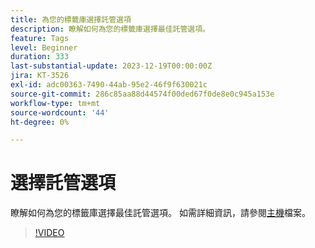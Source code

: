 ```yaml
---
title: 為您的標籤庫選擇託管選項
description: 瞭解如何為您的標籤庫選擇最佳託管選項。
feature: Tags
level: Beginner
duration: 333
last-substantial-update: 2023-12-19T00:00:00Z
jira: KT-3526
exl-id: adc00363-7490-44ab-95e2-46f9f630021c
source-git-commit: 286c85aa88d44574f00ded67f0de8e0c945a153e
workflow-type: tm+mt
source-wordcount: '44'
ht-degree: 0%

---
```


# 選擇託管選項

瞭解如何為您的標籤庫選擇最佳託管選項。 如需詳細資訊，請參閱[主機](https://experienceleague.adobe.com/docs/experience-platform/tags/publish/hosts/hosts-overview.html)檔案。

>[!VIDEO](https://video.tv.adobe.com/v/28728/?learn=on&enablevpops)
